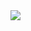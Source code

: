 <img src="https://capsule-render.vercel.app/api?type=waving&0:CCE2ED,100:809EAD&height=180&section=header&text=Sungsoo%27s%20GitHub&fontSize=32&fontColor=ffffff&desc=back-end&descAlignY=33" style="max-width: 100%;" />
